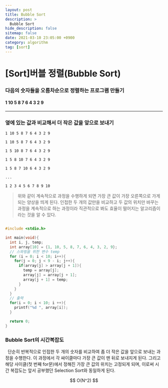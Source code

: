```yaml
---
layout: post
title: Bubble Sort
description: >
  Bubble Sort
hide_description: false
sitemap: false
date: 2021-03-10 23:05:00 +0900
category: algorithm
tag: [sort]
---
```


# [Sort]버블 정렬(Bubble Sort)

### 다음의 숫자들을 오름차순으로 정렬하는 프로그램 만들기

#### 1 10 5 8 7 6 4 3 2 9

---

### 옆에 있는 값과 비교해서 더 작은 값을 앞으로 보내기

```
1 10 5 8 7 6 4 3 2 9

1 10 5 8 7 6 4 3 2 9

1 5 10 8 7 6 4 3 2 9

1 5 8 10 7 6 4 3 2 9

1 5 8 7 10 6 4 3 2 9

...

1 2 3 4 5 6 7 8 9 10
```

> 위와 같이 계속적으로 과정을 수행하게 되면 가장 큰 값이 가장 오른쪽으로 가게 되는 양상을 띄게 된다.
> 인접한 두 개의 값만을 비교하고 두 값의 위치만 바꾸는 과정을 계속적으로 하는 과정이라 직관적으로 봐도 효율이 떨어지는 알고리즘이라는 것을 알 수 있다.

```c

#include <stdio.h>

int main(void){
  int i, j, temp;
  int array[10] = {1, 10, 5, 8, 7, 6, 4, 3, 2, 9};
  // 스와핑을 위한 변수 temp
  for (i = 0; i < 10; i++){
    for(j = 0; j < 9 - i; j++){
      if(array[j] > array[j + 1]){
        temp = array[j];
        array[j] = array[j + 1];
        array[j + 1] = temp;
      }
    }
  }
  // 출력
  for(i = 0; i < 10; i ++){
    printf("%d ", array[i]);
  }

  return 0;
}

```

### Bubble Sort의 시간복잡도

&nbsp;&nbsp;단순히 반복적으로 인접한 두 개의 숫자를 비교하여 좀 더 작은 값을 앞으로 보내는 과정을 수행한다. 이 과정에서 각 싸이클마다 가장 큰 값이 맨 뒤로 보내지게 된다. 그리고 해당 사이클(첫 번째 for문)에서 정해진 가장 큰 값의 위치는 고정되게 되며, 이로써 시간 복잡도는 앞서 공부했던 Selection Sort와 동일하게 된다.

<center>
$$ O(N^2) $$
</center>